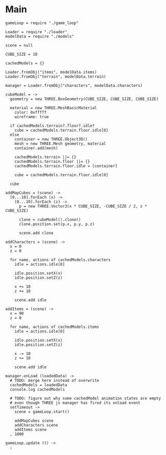 Main
====

    gameLoop = require "./game_loop"

    Loader = require "./loader"
    modelData = require "./models"

    scene = null

    CUBE_SIZE = 10

    cachedModels = {}

    Loader.fromObj("items", modelData.items)
    Loader.fromObj("terrain", modelData.terrain)

    manager = Loader.fromObj("characters", modelData.characters)

    cubeModel = ->
      geometry = new THREE.BoxGeometry(CUBE_SIZE, CUBE_SIZE, CUBE_SIZE)

      material = new THREE.MeshBasicMaterial
        color: 0xfffff
        wireframe: true

      if cachedModels.terrain?.floor?.idle?
        cube = cachedModels.terrain.floor.idle[0]
      else
        container = new THREE.Object3D()
        mesh = new THREE.Mesh geometry, material
        container.add(mesh)

        cachedModels.terrain ||= {}
        cachedModels.terrain.floor ||= {}
        cachedModels.terrain.floor.idle = [container]

        cube = cachedModels.terrain.floor.idle[0]

      cube

    addMapCubes = (scene) ->
      [0...10].forEach (x) ->
        [0...10].forEach (z) ->
          p = new THREE.Vector3(x * CUBE_SIZE, -CUBE_SIZE / 2, z * CUBE_SIZE)

          clone = cubeModel().clone()
          clone.position.set(p.x, p.y, p.z)

          scene.add clone

    addCharacters = (scene) ->
      x = 0
      z = 0

      for name, actions of cachedModels.characters
        idle = actions.idle[0]

        idle.position.setX(x)
        idle.position.setZ(z)

        x += 10
        z += 10

        scene.add idle

    addItems = (scene) ->
      x = 90
      z = 0

      for name, actions of cachedModels.items
        idle = actions.idle[0]

        idle.position.setX(x)
        idle.position.setZ(z)

        x -= 10
        z += 10

        scene.add idle

    manager.onLoad (loadedData) ->
      # TODO: merge here instead of overwrite
      cachedModels = loadedData
      console.log cachedModels

      # TODO: figure out why some cachedModel animation states are empty
      # even though THREE js manager has fired its onload event
      setTimeout ->
        scene = gameLoop.start()

        addMapCubes scene
        addCharacters scene
        addItems scene
      , 1000

    gameLoop.update (t) ->
      ;

